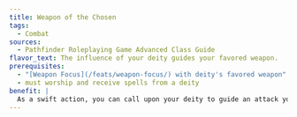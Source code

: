 ```yaml
---
title: Weapon of the Chosen
tags:
  - Combat
sources:
  - Pathfinder Roleplaying Game Advanced Class Guide
flavor_text: The influence of your deity guides your favored weapon.
prerequisites:
  - "[Weapon Focus](/feats/weapon-focus/) with deity's favored weapon"
  - must worship and receive spells from a deity
benefit: |
  As a swift action, you can call upon your deity to guide an attack you make with your deity's favored weapon. On your next attack in that round with that weapon, your weapon counts as magical for the purpose of overcoming damage reduction or striking an incorporeal creature. If your attack misses because of concealment, you can reroll your miss chance one time to see whether you actually hit.
---
```


